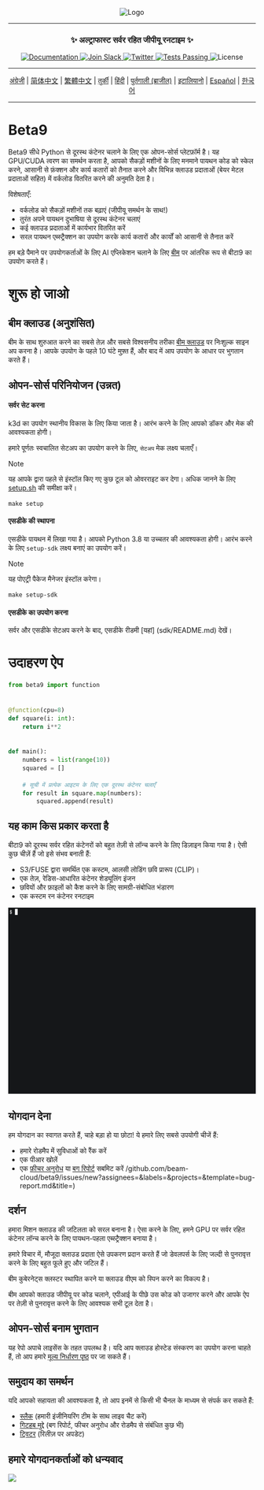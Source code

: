 <div align="center">
<p align="center">
<img alt="Logo" src="https://github.com/beam-cloud/beta9/assets/10925686/a23019e2-3a34-4efa-9ac7-033c83f528cf"/ width="20%">
</p>

---

### **✨ अल्ट्राफास्ट सर्वर रहित जीपीयू रनटाइम ✨**


<p align="center">
  <a href="https://docs.beam.cloud">
    <img alt="Documentation" src="https://img.shields.io/badge/docs-quickstart-blue">
  </a>
  <a href="https://join.slack.com/t/beam-89x5025/shared_invite/zt-1ye1jzgg2-cGpMKuoXZJiT3oSzgPmN8g">
    <img alt="Join Slack" src="https://img.shields.io/badge/Beam-Join%20Slack-blue?logo=slack">
  </a>
    <a href="https://twitter.com/beam_cloud">
    <img alt="Twitter" src="https://img.shields.io/twitter/follow/beam_cloud.svg?style=social&logo=twitter">
  </a>
  <a href="https://github.com/beam-cloud/beta9/actions">
    <img alt="Tests Passing" src="https://github.com/beam-cloud/beta9/actions/workflows/test.yml/badge.svg">
  </a>
  <img alt="License" src="https://img.shields.io/badge/license-Apache--2.0-ff69b4"/>
</p>

---

[अंग्रेजी](https://github.com/beam-cloud/beta9/blob/master/README.md) | [简体中文](https://github.com/beam-cloud/beta9/blob/master/README.md) | [繁體中文](https://github.com/beam-cloud/beta9/blob/master/README.md) | [तुर्की](https://github.com/beam-cloud/beta9/blob/master/README.md) | [हिंदी](https://github.com/beam-cloud/beta9/blob/master/README.md) | [पुर्तगाली (ब्राजील)](https://github.com/beam-cloud/beta9/blob/master/README.md) | [इटालियानो](https://github.com/beam-cloud/beta9/blob/master/README.md) | [Español](https://github.com/beam-cloud/beta9/blob/master/README.md) | [한국어](https://github.com/beam-cloud/beta9/blob/master/README.md)

---

</div>

# Beta9

Beta9 सीधे Python से दूरस्थ कंटेनर चलाने के लिए एक ओपन-सोर्स प्लेटफ़ॉर्म है। यह GPU/CUDA त्वरण का समर्थन करता है, आपको सैकड़ों मशीनों के लिए मनमाने पायथन कोड को स्केल करने, आसानी से फ़ंक्शन और कार्य कतारों को तैनात करने और विभिन्न क्लाउड प्रदाताओं (बेयर मेटल प्रदाताओं सहित) में वर्कलोड वितरित करने की अनुमति देता है।

विशेषताएँ:

- वर्कलोड को सैकड़ों मशीनों तक बढ़ाएं (जीपीयू समर्थन के साथ!)
- तुरंत अपने पायथन दुभाषिया से दूरस्थ कंटेनर चलाएं
- कई क्लाउड प्रदाताओं में कार्यभार वितरित करें
- सरल पायथन एब्स्ट्रैक्शन का उपयोग करके कार्य कतारों और कार्यों को आसानी से तैनात करें


हम बड़े पैमाने पर उपयोगकर्ताओं के लिए AI एप्लिकेशन चलाने के लिए [बीम](https://beam.cloud) पर आंतरिक रूप से बीटा9 का उपयोग करते हैं।

# शुरू हो जाओ

## बीम क्लाउड (अनुशंसित)

बीम के साथ शुरुआत करने का सबसे तेज़ और सबसे विश्वसनीय तरीका [बीम क्लाउड](https://beam.cloud) पर निःशुल्क साइन अप करना है। आपके उपयोग के पहले 10 घंटे मुफ़्त हैं, और बाद में आप उपयोग के आधार पर भुगतान करते हैं।

## ओपन-सोर्स परिनियोजन (उन्नत)

#### सर्वर सेट करना

k3d का उपयोग स्थानीय विकास के लिए किया जाता है। आरंभ करने के लिए आपको डॉकर और मेक की आवश्यकता होगी।

हमारे पूर्णतः स्वचालित सेटअप का उपयोग करने के लिए, `सेटअप` मेक लक्ष्य चलाएँ।

> [!NOTE]
> यह आपके द्वारा पहले से इंस्टॉल किए गए कुछ टूल को ओवरराइट कर देगा। अधिक जानने के लिए [setup.sh](bin/setup.sh) की समीक्षा करें।

```
make setup
```

#### एसडीके की स्थापना

एसडीके पायथन में लिखा गया है। आपको Python 3.8 या उच्चतर की आवश्यकता होगी। आरंभ करने के लिए `setup-sdk` लक्ष्य बनाएं का उपयोग करें।

> [!NOTE]
> यह पोएट्री पैकेज मैनेजर इंस्टॉल करेगा।

```
make setup-sdk
```

#### एसडीके का उपयोग करना

सर्वर और एसडीके सेटअप करने के बाद, एसडीके रीडमी [यहां] (sdk/README.md) देखें।

# उदाहरण ऐप

```python
from beta9 import function


@function(cpu=8)
def square(i: int):
    return i**2


def main():
    numbers = list(range(10))
    squared = []

    # सूची में प्रत्येक आइटम के लिए एक दूरस्थ कंटेनर चलाएँ
    for result in square.map(numbers):
        squared.append(result)
```

## यह काम किस प्रकार करता है

बीटा9 को दूरस्थ सर्वर रहित कंटेनरों को बहुत तेज़ी से लॉन्च करने के लिए डिज़ाइन किया गया है। ऐसी कुछ चीज़ें हैं जो इसे संभव बनाती हैं:

- S3/FUSE द्वारा समर्थित एक कस्टम, आलसी लोडिंग छवि प्रारूप (CLIP)।
- एक तेज़, रेडिस-आधारित कंटेनर शेड्यूलिंग इंजन
- छवियों और फ़ाइलों को कैश करने के लिए सामग्री-संबोधित भंडारण
- एक कस्टम रन कंटेनर रनटाइम

![डेमो gif](sdk/docs/demo.gif)

## योगदान देना

हम योगदान का स्वागत करते हैं, चाहे बड़ा हो या छोटा! ये हमारे लिए सबसे उपयोगी चीजें हैं:

* हमारे रोडमैप में सुविधाओं को रैंक करें
* एक पीआर खोलें
* एक [फ़ीचर अनुरोध](https://github.com/beam-cloud/beta9/issues/new?assignees=&labels=&projects=&template=feature-request.md&title=) या [बग रिपोर्ट](https:/) सबमिट करें /github.com/beam-cloud/beta9/issues/new?assignees=&labels=&projects=&template=bug-report.md&title=)
## दर्शन

हमारा मिशन क्लाउड की जटिलता को सरल बनाना है। ऐसा करने के लिए, हमने GPU पर सर्वर रहित कंटेनर लॉन्च करने के लिए पायथन-पहला एब्स्ट्रैक्शन बनाया है।

हमारे विचार में, मौजूदा क्लाउड प्रदाता ऐसे उपकरण प्रदान करते हैं जो डेवलपर्स के लिए जल्दी से पुनरावृत्त करने के लिए बहुत फूले हुए और जटिल हैं।

बीम कुबेरनेट्स क्लस्टर स्थापित करने या क्लाउड वीएम को स्पिन करने का विकल्प है।

बीम आपको क्लाउड जीपीयू पर कोड चलाने, एपीआई के पीछे उस कोड को उजागर करने और आपके ऐप पर तेज़ी से पुनरावृत्त करने के लिए आवश्यक सभी टूल देता है।

## ओपन-सोर्स बनाम भुगतान

यह रेपो अपाचे लाइसेंस के तहत उपलब्ध है। यदि आप क्लाउड होस्टेड संस्करण का उपयोग करना चाहते हैं, तो आप हमारे [मूल्य निर्धारण पृष्ठ](https://beam.cloud/pricing) पर जा सकते हैं।

## समुदाय का समर्थन

यदि आपको सहायता की आवश्यकता है, तो आप इनमें से किसी भी चैनल के माध्यम से संपर्क कर सकते हैं:

- [स्लैक](https://join.slack.com/t/beam-cloud/shared_invite/zt-2f16bwiiq-oP8weCLWNrf_9lJZIDf0Fg) \(हमारी इंजीनियरिंग टीम के साथ लाइव चैट करें\)
- [गिटहब मुद्दे](https://github.com/beam-cloud/issues) \(बग रिपोर्ट, फीचर अनुरोध और रोडमैप से संबंधित कुछ भी)
- [ट्विटर](https://twitter.com/beam_cloud) \(रिलीज़ पर अपडेट)

## हमारे योगदानकर्ताओं को धन्यवाद

<a href='https://github.com/ssai-labs/get-beam/graphs/contributors'>
   <img src='https://contrib.rocks/image?repo=slai-labs/get-beam' />
</a>